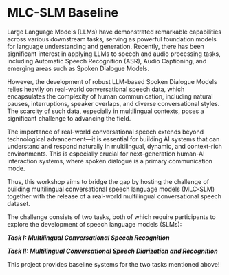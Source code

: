# MLC-SLM Baseline
Large Language Models (LLMs) have demonstrated remarkable capabilities across various downstream tasks, serving as powerful foundation models for language understanding and generation. Recently, there has been significant interest in applying LLMs to speech and audio processing tasks, including Automatic Speech Recognition (ASR), Audio Captioning, and emerging areas such as Spoken Dialogue Models.

However, the development of robust LLM-based Spoken Dialogue Models relies heavily on real-world conversational speech data, which encapsulates the complexity of human communication, including natural pauses, interruptions, speaker overlaps, and diverse conversational styles. The scarcity of such data, especially in multilingual contexts, poses a significant challenge to advancing the field.

The importance of real-world conversational speech extends beyond technological advancement—it is essential for building AI systems that can understand and respond naturally in multilingual, dynamic, and context-rich environments. This is especially crucial for next-generation human-AI interaction systems, where spoken dialogue is a primary communication mode.

Thus, this workshop aims to bridge the gap by hosting the challenge of building multilingual conversational speech language models (MLC-SLM) together with the release of a real-world multilingual conversational speech dataset.

The challenge consists of two tasks, both of which require participants to explore the development of speech language models (SLMs):

***Task I: Multilingual Conversational Speech Recognition***

***Task II: Multilingual Conversational Speech Diarization and Recognition***

This project provides baseline systems for the two tasks mentioned above!
